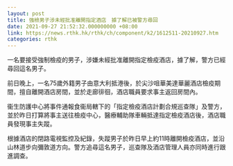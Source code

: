 ```yaml
---
layout: post
title: 強檢男子涉未經批准離開指定酒店　據了解已被警方尋回
date: 2021-09-27 21:52:32.000000000 +08:00
link: https://news.rthk.hk/rthk/ch/component/k2/1612511-20210927.htm
categories: rthk
---
```


一名要接受強制檢疫的男子，涉嫌未經批准離開指定檢疫酒店，據了解，警方已經尋回這名男子。

前日晚上，一名75歲外籍男子由意大利抵港後，於尖沙咀華美達華麗酒店檢疫期間，擅自離開酒店房間，並於走廊徘徊，酒店職員要求事主返回房間內。

衞生防護中心將事件通報食衞局轄下的「指定檢疫酒店計劃合規巡查隊」及警方，並於昨日打算將事主送往檢疫中心，醫療輔助隊車輛抵達指定檢疫酒店後，酒店職員發現事主失蹤。

根據酒店的閉路電視監控及紀錄，失蹤男子於昨日早上約11時離開檢疫酒店，並沿山林道步向彌敦道方向。警方追尋這名男子，巡查隊及酒店管理人員亦同時進行跟進調查。
